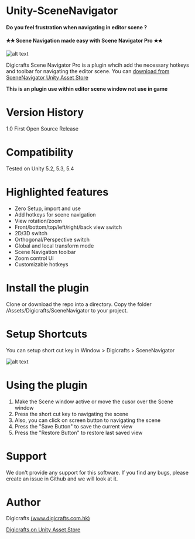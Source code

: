 # Unity-SceneNavigator

#### Do you feel frustration when navigating in editor scene ?

#### ✭✭ Scene Navigation made easy with Scene Navigator Pro ✭✭

![alt text](https://d2ujflorbtfzji.cloudfront.net/package-screenshot/057c4b56-6607-4d16-a961-bd9dd1ff82f0_scaled.jpg)

Digicrafts Scene Navigator Pro is a plugin whcih add the necessary hotkeys and toolbar for navigating the editor scene.
You can [download from SceneNavigator Unity Asset Store](https://www.assetstore.unity3d.com/en/#!/content/62864)

**This is an plugin use within editor scene window not use in game**

# Version History

1.0 First Open Source Release

# Compatibility

Tested on Unity 5.2, 5.3, 5.4

# Highlighted features

- Zero Setup, import and use
- Add hotkeys for scene navigation
- View rotation/zoom
- Front/bottom/top/left/right/back view switch
- 2D/3D switch
- Orthogonal/Perspective switch
- Global and local transform mode
- Scene Navigation toolbar
- Zoom control UI
- Customizable hotkeys

# Install the plugin

Clone or download the repo into a directory. Copy the folder /Assets/Digicrafts/SceneNavigator to your project.

# Setup Shortcuts

You can setup short cut key in Window > Digicrafts > SceneNavigator

![alt text](https://d2ujflorbtfzji.cloudfront.net/package-screenshot/e5b54aa0-21ea-4b8b-8735-953cf1408228_scaled.jpg)

# Using the plugin

1. Make the Scene window active or move the cusor over the Scene window
2. Press the short cut key to navigating the scene
3. Also, you can click on screen button to navigating the scene
4. Press the "Save Button" to save the current view
5. Press the "Restore Button" to restore last saved view
 
# Support

We don't provide any support for this software. If you find any bugs, please create an issue in Github and we will look at it.

# Author

Digicrafts [(www.digicrafts.com.hk)](https://www.digicrafts.com.hk)

 [Digicrafts on Unity Asset Store](http://u3d.as/qDQ)
